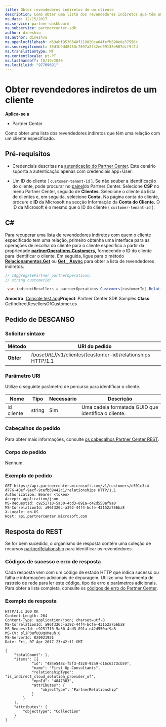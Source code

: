 ```yaml
---
title: Obter revendedores indiretos de um cliente
description: Como obter uma lista dos revendedores indiretos que têm uma relação com um cliente especificado.
ms.date: 12/15/2017
ms.service: partner-dashboard
ms.subservice: partnercenter-sdk
author: dineshvu
ms.author: dineshvu
ms.openlocfilehash: d69abf9530548f110820ca04fefb698e0e37556c
ms.sourcegitcommit: 30d1b9d48453c7697a2f42ee09138e507dcf9f2d
ms.translationtype: MT
ms.contentlocale: pt-PT
ms.lasthandoff: 10/19/2020
ms.locfileid: "97769691"
---
```

# <a name="get-indirect-resellers-of-a-customer"></a>Obter revendedores indiretos de um cliente

**Aplica-se a**

- Partner Center

Como obter uma lista dos revendedores indiretos que têm uma relação com um cliente especificado.

## <a name="prerequisites"></a>Pré-requisitos

- Credenciais descritas na [autenticação do Partner Center](partner-center-authentication.md). Este cenário suporta a autenticação apenas com credenciais app+User.

- Um ID do cliente ( `customer-tenant-id` ). Se não souber a identificação do cliente, pode procurar no [painel](https://partner.microsoft.com/dashboard)do Partner Center. Selecione **CSP** no menu Partner Center, seguido de **Clientes**. Selecione o cliente da lista de clientes e, em seguida, selecione **Conta.** Na página conta do cliente, procure o **ID** da Microsoft na secção Informação da **Conta do Cliente.** O ID da Microsoft é o mesmo que o ID do cliente ( `customer-tenant-id` ).

## <a name="c"></a>C\#

Para recuperar uma lista de revendedores indiretos com quem o cliente especificado tem uma relação, primeiro obtenha uma interface para as operações de recolha do cliente para o cliente específico a partir da propriedade [**partnerOperations.Customers,**](/dotnet/api/microsoft.store.partnercenter.ipartner.relationships) fornecendo o ID do cliente para identificar o cliente. Em seguida, ligue para o método [**Relacionamentos.Get**](/dotnet/api/microsoft.store.partnercenter.relationships.icustomerrelationshipcollection.get) ou [**Get \_ Async**](/dotnet/api/microsoft.store.partnercenter.relationships.icustomerrelationshipcollection.getasync) para obter a lista de revendedores indiretos.

``` csharp
// IAggregatePartner partnerOperations;
// string customerId;

 var indirectResellers = partnerOperations.Customers[customerId].Relationships.Get();
```

**Amostra**: [Console test app](console-test-app.md)**Project**: Partner Center SDK Samples **Class**: GetIndirectResellersOfCustomer.cs

## <a name="rest-request"></a>Pedido de DESCANSO

### <a name="request-syntax"></a>Solicitar sintaxe

| Método  | URI do pedido                                                                                   |
|---------|-----------------------------------------------------------------------------------------------|
| **Obter** | [*{baseURL}*](partner-center-rest-urls.md)/v1/clientes/{customer-id}/relationships HTTP/1.1 |

### <a name="uri-parameter"></a>Parâmetro URI

Utilize o seguinte parâmetro de percurso para identificar o cliente.

| Nome        | Tipo   | Necessário | Descrição                                           |
|-------------|--------|----------|-------------------------------------------------------|
| id cliente | string | Sim      | Uma cadeia formatada GUID que identifica o cliente. |

### <a name="request-headers"></a>Cabeçalhos do pedido

Para obter mais informações, consulte [os cabeçalhos Partner Center REST](headers.md).

### <a name="request-body"></a>Corpo do pedido

Nenhum.

### <a name="request-example"></a>Exemplo de pedido

```http
GET https://api.partnercenter.microsoft.com/v1/customers/c501c3c4-d776-40ef-9ecf-9cefb59442c1/relationships HTTP/1.1
Authorization: Bearer <token>
Accept: application/json
MS-RequestId: c9251710-5a30-4cd3-891a-c42d550af9a8
MS-CorrelationId: a96f326c-a392-44f4-bcfe-43152a756ba8
X-Locale: en-US
Host: api.partnercenter.microsoft.com
```

## <a name="rest-response"></a>Resposta do REST

Se for bem sucedido, o organismo de resposta contém uma coleção de recursos [partnerRelationship](relationships-resources.md) para identificar os revendedores.

### <a name="response-success-and-error-codes"></a>Códigos de sucesso e erro de resposta

Cada resposta vem com um código de estado HTTP que indica sucesso ou falha e informações adicionais de depuragem. Utilize uma ferramenta de rastreio de rede para ler este código, tipo de erro e parâmetros adicionais. Para obter a lista completa, consulte os [códigos de erro do Partner Center](error-codes.md).

### <a name="response-example"></a>Exemplo de resposta

```http
HTTP/1.1 200 OK
Content-Length: 264
Content-Type: application/json; charset=utf-8
MS-CorrelationId: a96f326c-a392-44f4-bcfe-43152a756ba8
MS-RequestId: c9251710-5a30-4cd3-891a-c42d550af9a8
MS-CV: plJP3ufU0UqXMeuh.0
MS-ServerId: 020021921
Date: Fri, 07 Apr 2017 23:42:11 GMT

{
    "totalCount": 1,
    "items": [{
            "id": "484e548c-f5f3-4528-93a9-c16c6373cb59",
            "name": "First Up Consultants",
            "relationshipType": "is_indirect_cloud_solution_provider_of",
            "mpnId": "4847383",
            "attributes": {
                "objectType": "PartnerRelationship"
            }
        }
    ],
    "attributes": {
        "objectType": "Collection"
    }
}
```
